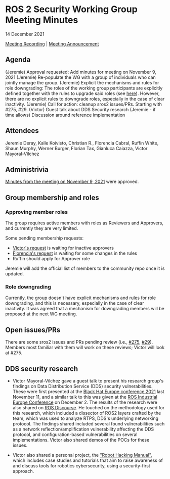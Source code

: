 # ROS 2 Security Working Group Meeting Minutes
 
14 December 2021
 
[Meeting Recording](https://www.youtube.com/watch?v=SZXOOYDsjxc&feature=youtu.be) | [Meeting Announcement](https://discourse.ros.org/t/security-working-group-meeting-december-2021/23399)
 
 
## Agenda
 
 
(Jeremie) Approval requested: Add minutes for meeting on November 9, 2021
(Jeremie) Re-populate the WG with a group of individuals who can jointly manage the group.
(Jeremie) Explicit the mechanisms and rules for role downgrading: The roles of the working group participants are explicitly defined together with the rules to upgrade said roles (see [here](https://github.com/ros-security/community#roles)). However, there are no explicit rules to downgrade roles, especially in the case of clear inactivity.
(Jeremie) Call for action: cleanup sros2 issues/PRs. Starting with #275, #29.
(Victor) Guest talk about DDS Security research
(Jeremie - if time allows) Discussion around reference implementation
 
 
## Attendees
 
Jeremie Deray,
Kalle Koivisto,
Christian R.,
Florencia Cabral,
Ruffin White,
Shaun Murphy,
Werner Burger,
Florian Tax,
Gianluca Caiazza,
Victor Mayoral-Vilchez
 
 
## Administrivia
 
[Minutes from the meeting on November 9, 2021](https://github.com/ros-security/community/pull/24) were approved.
 
 
## Group membership and roles
 
### Approving member roles
 
The group requires active members with roles as Reviewers and Approvers, and currently they are very limited.
 
Some pending membership requests:
- [Victor's request](https://github.com/ros-security/community/issues/25) is waiting for inactive approvers
- [Florencia's request](https://github.com/ros-security/community/issues/27) is waiting for some changes in the rules
- Ruffin should apply for Approver role
 
Jeremie will add the official list of members to the community repo once it is updated.
 
### Role downgrading
 
Currently, the group doesn't have explicit mechanisms and rules for role downgrading, and this is necessary, especially in the case of clear inactivity. It was agreed that a mechanism for downgrading members will be proposed at the next WG meeting.
 
## Open issues/PRs
 
There are some sros2 issues and PRs pending review (i.e., [#275](https://github.com/ros2/sros2/issues/275), [#29](https://github.com/ros2/sros2/pull/29)).
Members most familiar with them will work on these reviews; Victor will look at #275.
 
## DDS security research
 
- Victor Mayoral-Vilchez gave a guest talk to present his research group's findings on Data Distribution Service (DDS) security vulnerabilities. These were first presented at the [Black Hat Europe conference 2021](https://www.blackhat.com/eu-21/briefings/schedule/index.html#the-data-distribution-service-dds-protocol-is-critical-lets-use-it-securely-24934) last November 11, and a similar talk to this was given at the [ROS Industrial Europe Conference](https://rosindustrial.org/events/2021/12/1/ros-industrial-conference-2021) on December 2. The results of the research were also shared on [ROS Discourse](https://discourse.ros.org/t/cybersecurity-in-the-ros-2-communication-middleware-targeting-the-top-6-dds-implementations/23254). He touched on the methodology used for this research, which included a dissector of ROS2 layers crafted by the team, which was used to analyze RTPS, DDS's underlying networking protocol. The findings shared included several found vulnerabilities such as a network reflection/amplification vulnerability affecting the DDS protocol, and configuration-based vulnerabilities on several implementations. Victor also shared demos of the POCs for these issues.
 
- Victor also shared a personal project, the ["Robot Hacking Manual"](https://github.com/vmayoral/robot_hacking_manual), which includes case studies and tutorials that aim to raise awareness of and discuss tools for robotics cybersecurity, using a security-first approach.
 


